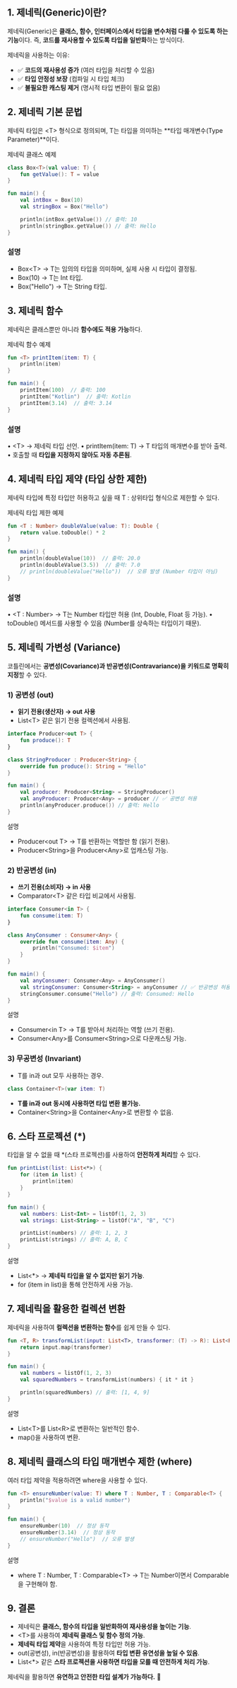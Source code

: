 ## 1. 제네릭(Generic)이란?

제네릭(Generic)은 **클래스, 함수, 인터페이스에서 타입을 변수처럼 다룰 수 있도록 하는 기능**이다.
즉, **코드를 재사용할 수 있도록 타입을 일반화**하는 방식이다.

제네릭을 사용하는 이유:
- ✅ **코드의 재사용성 증가** (여러 타입을 처리할 수 있음)
- ✅ **타입 안정성 보장** (컴파일 시 타입 체크)
- ✅ **불필요한 캐스팅 제거** (명시적 타입 변환이 필요 없음)

## 2. 제네릭 기본 문법

제네릭 타입은 \<T\> 형식으로 정의되며, T는 타입을 의미하는 **타입 매개변수(Type Parameter)**이다.

제네릭 클래스 예제

```kotlin
class Box<T>(val value: T) {
    fun getValue(): T = value
}

fun main() {
    val intBox = Box(10)
    val stringBox = Box("Hello")

    println(intBox.getValue()) // 출력: 10
    println(stringBox.getValue()) // 출력: Hello
}
```

### 설명

- Box\<T\> → T는 임의의 타입을 의미하며, 실제 사용 시 타입이 결정됨.
- Box(10) → T는 Int 타입.
- Box("Hello") → T는 String 타입.

## 3. 제네릭 함수

제네릭은 클래스뿐만 아니라 **함수에도 적용 가능**하다.

제네릭 함수 예제

```kotlin
fun <T> printItem(item: T) {
    println(item)
}

fun main() {
    printItem(100)  // 출력: 100
    printItem("Kotlin")  // 출력: Kotlin
    printItem(3.14)  // 출력: 3.14
}
```

### 설명

• \<T\> → 제네릭 타입 선언.
• printItem(item: T) → T 타입의 매개변수를 받아 출력.
• 호출할 때 **타입을 지정하지 않아도 자동 추론됨**.

## 4. 제네릭 타입 제약 (타입 상한 제한)

제네릭 타입에 특정 타입만 허용하고 싶을 때 T : 상위타입 형식으로 제한할 수 있다.

제네릭 타입 제한 예제

```kotlin
fun <T : Number> doubleValue(value: T): Double {
    return value.toDouble() * 2
}

fun main() {
    println(doubleValue(10))  // 출력: 20.0
    println(doubleValue(3.5))  // 출력: 7.0
    // println(doubleValue("Hello"))  // 오류 발생 (Number 타입이 아님)
}
```

### 설명

• \<T : Number\> → T는 Number 타입만 허용 (Int, Double, Float 등 가능).
• toDouble() 메서드를 사용할 수 있음 (Number를 상속하는 타입이기 때문).

## 5. 제네릭 가변성 (Variance)

코틀린에서는 **공변성(Covariance)과 반공변성(Contravariance)을 키워드로 명확히 지정**할 수 있다.

### 1) 공변성 (out)

- **읽기 전용(생산자) → out 사용**
- List\<T\> 같은 읽기 전용 컬렉션에서 사용됨.

```kotlin
interface Producer<out T> {
    fun produce(): T
}

class StringProducer : Producer<String> {
    override fun produce(): String = "Hello"
}

fun main() {
    val producer: Producer<String> = StringProducer()
    val anyProducer: Producer<Any> = producer // ✅ 공변성 허용
    println(anyProducer.produce()) // 출력: Hello
}
```

설명

- Producer\<out T\> → T를 반환하는 역할만 함 (읽기 전용).
- Producer\<String\>을 Producer\<Any\>로 업캐스팅 가능.

### 2) 반공변성 (in)

- **쓰기 전용(소비자) → in 사용**
- Comparator\<T\> 같은 타입 비교에서 사용됨.

```kotlin
interface Consumer<in T> {
    fun consume(item: T)
}

class AnyConsumer : Consumer<Any> {
    override fun consume(item: Any) {
        println("Consumed: $item")
    }
}

fun main() {
    val anyConsumer: Consumer<Any> = AnyConsumer()
    val stringConsumer: Consumer<String> = anyConsumer // ✅ 반공변성 허용
    stringConsumer.consume("Hello") // 출력: Consumed: Hello
}
```

설명

- Consumer\<in T\> → T를 받아서 처리하는 역할 (쓰기 전용).
- Consumer\<Any\>를 Consumer\<String\>으로 다운캐스팅 가능.

### 3) 무공변성 (Invariant)

- T를 in과 out 모두 사용하는 경우.

```kotlin
class Container<T>(var item: T)
```

- **T를 in과 out 동시에 사용하면 타입 변환 불가능.**
- Container\<String\>을 Container\<Any\>로 변환할 수 없음.

## 6. 스타 프로젝션 (*)

타입을 알 수 없을 때 *(스타 프로젝션)를 사용하여 **안전하게 처리**할 수 있다.

```kotlin
fun printList(list: List<*>) {
    for (item in list) {
        println(item)
    }
}

fun main() {
    val numbers: List<Int> = listOf(1, 2, 3)
    val strings: List<String> = listOf("A", "B", "C")

    printList(numbers) // 출력: 1, 2, 3
    printList(strings) // 출력: A, B, C
}
```

설명

- List<*> → **제네릭 타입을 알 수 없지만 읽기 가능**.
- for (item in list)을 통해 안전하게 사용 가능.

## 7. 제네릭을 활용한 컬렉션 변환

제네릭을 사용하여 **컬렉션을 변환하는 함수**를 쉽게 만들 수 있다.

```kotlin
fun <T, R> transformList(input: List<T>, transformer: (T) -> R): List<R> {
    return input.map(transformer)
}

fun main() {
    val numbers = listOf(1, 2, 3)
    val squaredNumbers = transformList(numbers) { it * it }

    println(squaredNumbers) // 출력: [1, 4, 9]
}
```

설명

- List\<T\>를 List\<R\>로 변환하는 일반적인 함수.
- map()을 사용하여 변환.

## 8. 제네릭 클래스의 타입 매개변수 제한 (where)

여러 타입 제약을 적용하려면 where을 사용할 수 있다.

```kotlin
fun <T> ensureNumber(value: T) where T : Number, T : Comparable<T> {
    println("$value is a valid number")
}

fun main() {
    ensureNumber(10)  // 정상 동작
    ensureNumber(3.14)  // 정상 동작
    // ensureNumber("Hello")  // 오류 발생
}
```

설명

- where T : Number, T : Comparable\<T\> → T는 Number이면서 Comparable을 구현해야 함.

## 9. 결론

- 제네릭은 **클래스, 함수의 타입을 일반화하여 재사용성을 높이는 기능**.
- \<T\>를 사용하여 **제네릭 클래스 및 함수 정의 가능**.
- **제네릭 타입 제약**을 사용하여 특정 타입만 허용 가능.
- out(공변성), in(반공변성)을 활용하여 **타입 변환 유연성을 높일 수 있음**.
- List<*> 같은 **스타 프로젝션을 사용하면 타입을 모를 때 안전하게 처리 가능**.

제네릭을 활용하면 **유연하고 안전한 타입 설계가 가능하다.** 🚀
